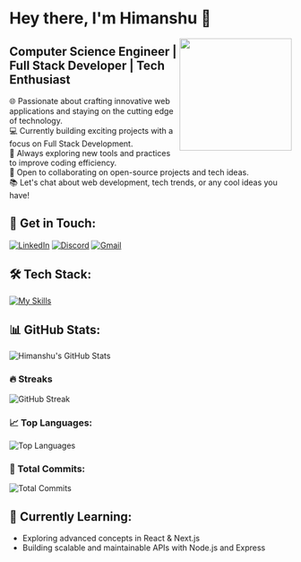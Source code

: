 # Hey there, I'm Himanshu 👋
<img align='right' src='https://user-images.githubusercontent.com/5713670/87202985-820dcb80-c2b6-11ea-9f56-7ec461c497c3.gif' width='200'>

## Computer Science Engineer | Full Stack Developer | Tech Enthusiast  
🌐 Passionate about crafting innovative web applications and staying on the cutting edge of technology.  
💻 Currently building exciting projects with a focus on Full Stack Development.  
🔭 Always exploring new tools and practices to improve coding efficiency.  
🚀 Open to collaborating on open-source projects and tech ideas.  
📚 Let's chat about web development, tech trends, or any cool ideas you have!

## 🚀 Get in Touch:
[![LinkedIn](https://img.shields.io/badge/LinkedIn-%230077B5.svg?logo=linkedin&logoColor=white)](https://linkedin.com/in/himanshu-shetty-659785256)
[![Discord](https://img.shields.io/badge/Discord-%237289DA.svg?logo=discord&logoColor=white)](https://discord.gg/your_discord_link_here)
[![Gmail](https://img.shields.io/badge/Gmail-D14836?logo=gmail&logoColor=white)](mailto:himanshushettykt03@gmail.com)

## 🛠️ Tech Stack:
[![My Skills](https://skillicons.dev/icons?i=c,cpp,js,ts,express,nextjs,nodejs,react,tailwind,supabase,git,postman,github,mongodb&perline=15&size=20)](https://skillicons.dev)

## 📊 GitHub Stats:

![Himanshu's GitHub Stats](https://github-readme-stats.vercel.app/api?username=himanshukt03&show_icons=true&theme=dark&hide_border=false&count_private=true)

### 🔥 Streaks
![GitHub Streak](https://github-readme-streak-stats.herokuapp.com/?user=himanshukt03&theme=dark&hide_border=false)

### 📈 Top Languages:
![Top Languages](https://github-readme-stats.vercel.app/api/top-langs/?username=himanshukt03&theme=dark&hide_border=false&layout=compact)

### 📅 Total Commits:
![Total Commits](https://github-readme-stats.vercel.app/api/commits?username=himanshukt03&theme=dark&hide_border=true)

## 🌱 Currently Learning:
- Exploring advanced concepts in React & Next.js  
- Building scalable and maintainable APIs with Node.js and Express


